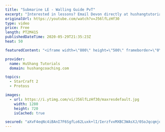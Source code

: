 ```yaml
---
title: "Submarine LE - Walling Guide PvT"
excerpt: "Interested in lessons? Email Devon directly at hushangtutorials@outlook.com ------------------------------------------------------------------------------------------------------- Want to support HuShang Tutorials directly? Patreon is a website where you can contribute a monthly donation that will help"
originalUrl: https://youtube.com/watch?v=J56lfLzHf30
type: video
price: Free
length: PT2M41S
publishedDateTime: 2020-05-29T21:35:23Z
heat: 50

featuredContent: "<iframe width=\"800\" height=\"500\" frameborder=\"0\" src=\"https://www.youtube.com/embed/J56lfLzHf30\" allow=\"accelerometer; autoplay; encrypted-media; gyroscope; picture-in-picture\" allowfullscreen></iframe>"

provider:
  name: HuShang Tutorials
  domain: hushangcoaching.com

topics:
  - StarCraft 2
  - Protoss

images:
  - url: https://i.ytimg.com/vi/J56lfLzHf30/maxresdefault.jpg
    width: 1280
    height: 720
    isCached: true

secured: "aXvF4eqNc4iBAnI7F6SgfLo62Luxk+lI/IerzfvxMXBC3WAsXJ/0SoJqcqmjqCVJi6nyW59ybZu9cfRmcAI9fHsrtnrKt9pibLz4lCrByGmeimNZrwCHZLoopGkkPJfIS3LtIHXSWSLCk3rI/fQ/Tzzc7bKOZWl7ie5kwE5I+OEPUA6qBN2ZF76D+tPwZRpPxJj2td9ibKAhQIMnas9zm4ZV063OF5T9u6G2dLt13dRng7KKZcjvz9tBfi1zHdC0dfSRsh/iuxqSx5r6pzbTIh5FnNXePoPR1fIM3pJs33920FCkhb4GGDAAVAJAHTllKjHbIZrZfUNklOtejFYOivpt4TWocHDnwmbWy6fg4aMInNR5lcDtuvmg5I6KB1JTQBzWCtf5b7zINarbDqDh1HDrLnztqC+HplsqxTi6zpE=;LKz8C1h8RbHev7efp8USzA=="
---
```


